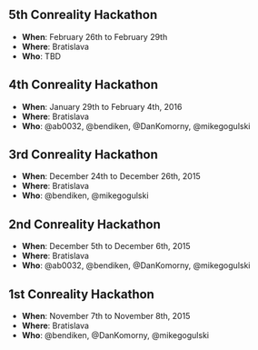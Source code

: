 5th Conreality Hackathon
------------------------

* **When**: February 26th to February 29th
* **Where**: Bratislava
* **Who**: TBD

4th Conreality Hackathon
------------------------

* **When**: January 29th to February 4th, 2016
* **Where**: Bratislava
* **Who**: @ab0032, @bendiken, @DanKomorny, @mikegogulski

3rd Conreality Hackathon
------------------------

* **When**: December 24th to December 26th, 2015
* **Where**: Bratislava
* **Who**: @bendiken, @mikegogulski

2nd Conreality Hackathon
------------------------

* **When**: December 5th to December 6th, 2015
* **Where**: Bratislava
* **Who**: @ab0032, @bendiken, @DanKomorny, @mikegogulski

1st Conreality Hackathon
------------------------

* **When**: November 7th to November 8th, 2015
* **Where**: Bratislava
* **Who**: @bendiken, @DanKomorny, @mikegogulski
